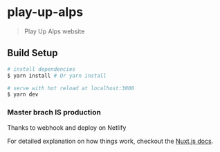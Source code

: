 # play-up-alps

> Play Up Alps website

## Build Setup

``` bash
# install dependencies
$ yarn install # Or yarn install

# serve with hot reload at localhost:3000
$ yarn dev
```

### Master brach IS production
Thanks to webhook and deploy on Netlify 

For detailed explanation on how things work, checkout the [Nuxt.js docs](https://github.com/nuxt/nuxt.js).

